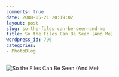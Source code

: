 ```yaml
---
comments: true
date: 2008-05-21 20:19:02
layout: post
slug: so-the-files-can-be-seen-and-me
title: So the Files Can Be Seen (And Me)
wordpress_id: 796
categories:
- PhotoBlog
---
```


![So the Files Can Be Seen (And Me)](http://ryanfitzer.com/main/wp-content/uploads/2008/05/sleep-room-light.jpg)
